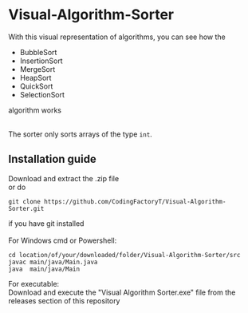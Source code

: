 # Visual-Algorithm-Sorter
With this visual representation of algorithms, you can see how the <br>
<ul>
  <li>BubbleSort </li>
  <li> InsertionSort </li>
  <li> MergeSort </li>
  <li> HeapSort </li>
  <li> QuickSort </li>
  <li> SelectionSort </li>
</ul>
algorithm works<br><br>

The sorter only sorts arrays of the type ```int```.

## Installation guide
Download and extract the .zip file <br> 
or do
```
git clone https://github.com/CodingFactoryT/Visual-Algorithm-Sorter.git
```
if you have git installed <br> <br>
For Windows cmd or Powershell:
```
cd location/of/your/downloaded/folder/Visual-Algorithm-Sorter/src
javac main/java/Main.java
java  main/java/Main
```
For executable: <br>
Download and execute the "Visual Algorithm Sorter.exe" file from the releases section of this repository

